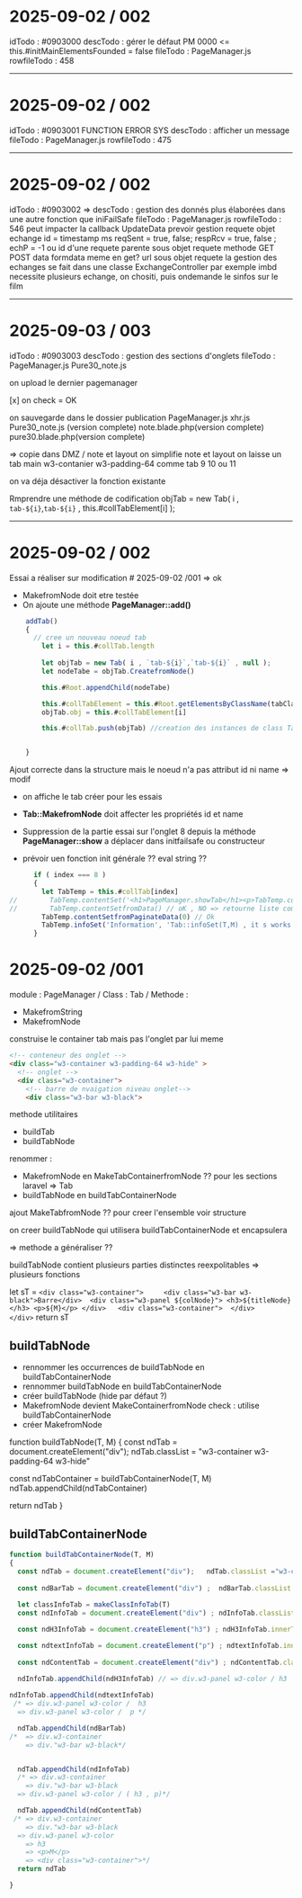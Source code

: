 # 2025-09-02 / 002
idTodo		: #0903000 
descTodo	: gérer le défaut PM 0000 <= this.#initMainElementsFounded = false
fileTodo	: PageManager.js
rowfileTodo	: 458

---

# 2025-09-02 / 002
idTodo		: #0903001  FUNCTION ERROR SYS
descTodo	: afficher un message
fileTodo	: PageManager.js
rowfileTodo	: 475

---

# 2025-09-02 / 002

idTodo		: #0903002 =>
descTodo	: gestion des donnés plus élaborées dans une autre fonction que iniFailSafe
fileTodo	: PageManager.js
rowfileTodo	: 546
peut impacter la callback UpdateData
prevoir gestion requete
objet echange 
	id = timestamp ms
	reqSent	 = true, false; 
	respRcv = true, false ;
	echP = -1 ou id  d'une requete parente
	sous objet requete
		methode GET POST
		data formdata meme en get?
		url
	sous objet requete
la gestion des echanges se fait dans une classe ExchangeController
par exemple imbd necessite plusieurs echange, on chositi, puis ondemande le sinfos sur le film

---

# 2025-09-03 / 003
idTodo		: #0903003
descTodo	: gestion des sections d'onglets
fileTodo	: PageManager.js Pure30_note.js


on upload le dernier pagemanager

[x] on check = OK

on sauvegarde dans le dossier publication
	PageManager.js
	xhr.js
	Pure30_note.js (version complete)
	note.blade.php(version complete)
	pure30.blade.php(version complete)


=> copie dans DMZ /  note et layout
on simplifie  note et layout
on laisse un tab main 
	w3-contanier w3-padding-64
comme tab 9 10 ou 11


on va déja désactiver la fonction existante

Rmprendre une méthode de codification 
objTab = new Tab( i , `tab-${i}`,`tab-${i}` , this.#collTabElement[i] );




---


# 2025-09-02 / 002

Essai a réaliser sur modification # 2025-09-02 /001 => ok
- MakefromNode doit etre testée
- On ajoute une méthode **PageManager::add()**

```js
    addTab()
    {
      // cree un nouveau noeud tab
        let i = this.#collTab.length
        
        let objTab = new Tab( i , `tab-${i}`,`tab-${i}` , null );
        let nodeTabe = objTab.CreatefromNode()

        this.#Root.appendChild(nodeTabe)

        this.#collTabElement = this.#Root.getElementsByClassName(tabClass) // recupere tous les onglets document
        objTab.obj = this.#collTabElement[i]

        this.#collTab.push(objTab) //creation des instances de class Tab en memoire


    }
```

Ajout correcte dans la structure mais le noeud n'a pas attribut id ni name
=> modif 
- on affiche le  tab créer pour les essais

- **Tab::MakefromNode** doit affecter les propriétés id et name

- Suppression de la partie essai sur l'onglet 8 depuis la méthode **PageManager::show**
	a déplacer dans initfailsafe ou constructeur

- prévoir uen fonction init générale ?? eval string ??

```js
      if ( index === 8 )
      {
        let TabTemp = this.#collTab[index]
//        TabTemp.contentSet('<h1>PageManager.showTab</h1><p>TabTemp.contentSet</p>')
//        TabTemp.contentSetfromData() // oK , NO => retourne liste complete sans pagination
        TabTemp.contentSetfromPaginateData(0) // Ok
        TabTemp.infoSet('Information', 'Tab::infoSet(T,M) , it s works' )
      }
```



# 2025-09-02 /001
module : PageManager / Class : Tab / Methode : 

- MakefromString
- MakefromNode

construise le container tab mais pas l'onglet par lui meme
```html
<!-- conteneur des onglet -->
<div class="w3-container w3-padding-64 w3-hide" >
  <!-- onglet -->
  <div class="w3-container">
    <!-- barre de nvaigation niveau onglet-->
    <div class="w3-bar w3-black">
```


methode utilitaires
- buildTab
- buildTabNode

renommer :
- MakefromNode en MakeTabContainerfromNode  ?? pour les sections laravel => Tab 
- buildTabNode en buildTabContainerNode

ajout MakeTabfromNode ?? pour creer l'ensemble voir structure

on creer buildTabNode qui utilisera buildTabContainerNode et encapsulera 

=> methode a généraliser ??

buildTabNode contient plusieurs parties distinctes reexpolitables => plusieurs fonctions


  let sT = `<div class="w3-container">    
	            <div class="w3-bar w3-black">Barre</div> 
	            <div class="w3-panel ${colNode}">
                <h3>${titleNode}</h3>
                <p>${M}</p>
              </div>  
	            <div class="w3-container"> 
              </div>	
            </div>`
  return sT        

## buildTabNode

- rennommer les occurrences de buildTabNode en buildTabContainerNode
- rennommer buildTabNode en buildTabContainerNode
- créer buildTabNode (hide par défaut ?)
- MakefromNode devient MakeContainerfromNode
  check : utilise buildTabContainerNode 
- créer MakefromNode 

function buildTabNode(T, M)
{
  const ndTab = document.createElement("div");
  ndTab.classList = "w3-container w3-padding-64 w3-hide"
 
  const ndTabContainer = buildTabContainerNode(T, M)
  ndTab.appendChild(ndTabContainer)
  
  return ndTab
}

## buildTabContainerNode

```js
function buildTabContainerNode(T, M)
{
  const ndTab = document.createElement("div");   ndTab.classList ="w3-container" => div.w3-container
  
  const ndBarTab = document.createElement("div") ;  ndBarTab.classList = "w3-bar w3-black";  ndBarTab.innerHTML="w3-bar" // => div.w3-bar w3-black
  
  let classInfoTab = makeClassInfoTab(T)
  const ndInfoTab = document.createElement("div") ; ndInfoTab.classList = classInfoTab //   => div.w3-panel w3-color

  const ndH3InfoTab = document.createElement("h3") ; ndH3InfoTab.innerText = T //   => <h3>T</h3>

  const ndtextInfoTab = document.createElement("p") ; ndtextInfoTab.innerText = M //   => <p>M</p>
  
  const ndContentTab = document.createElement("div") ; ndContentTab.classList ="w3-container" //  => <div class="w3-container">
  
  ndInfoTab.appendChild(ndH3InfoTab) // => div.w3-panel w3-color / h3

ndInfoTab.appendChild(ndtextInfoTab)
 /* => div.w3-panel w3-color /  h3
  => div.w3-panel w3-color /  p */

  ndTab.appendChild(ndBarTab) 
/*  => div.w3-container
    => div."w3-bar w3-black*/


  ndTab.appendChild(ndInfoTab)
  /* => div.w3-container
    => div."w3-bar w3-black
  => div.w3-panel w3-color / ( h3 , p)*/

  ndTab.appendChild(ndContentTab)
 /* => div.w3-container
    => div."w3-bar w3-black
  => div.w3-panel w3-color
    => h3
    => <p>M</p>
    => <div class="w3-container">*/
  return ndTab

}
```

